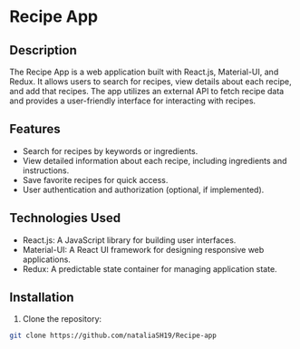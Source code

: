 # Recipe App


## Description

The Recipe App is a web application built with React.js, Material-UI, and Redux. It allows users to search for recipes, view details about each recipe, and add that recipes. The app utilizes an external API to fetch recipe data and provides a user-friendly interface for interacting with recipes.

## Features

- Search for recipes by keywords or ingredients.
- View detailed information about each recipe, including ingredients and instructions.
- Save favorite recipes for quick access.
- User authentication and authorization (optional, if implemented).

## Technologies Used

- React.js: A JavaScript library for building user interfaces.
- Material-UI: A React UI framework for designing responsive web applications.
- Redux: A predictable state container for managing application state.

## Installation

1. Clone the repository:

```bash
git clone https://github.com/nataliaSH19/Recipe-app
